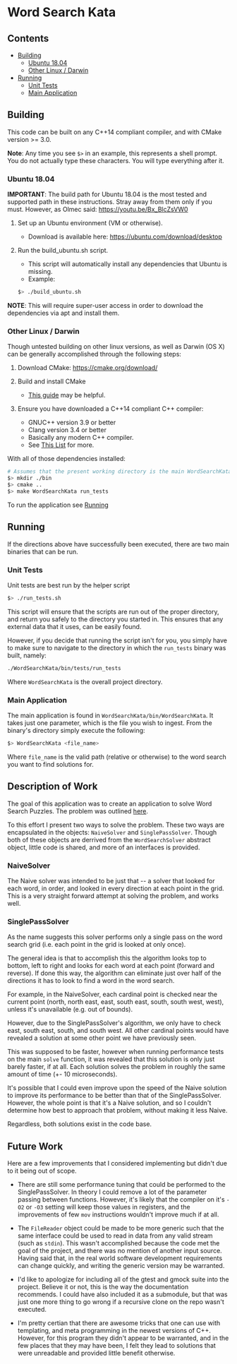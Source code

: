 # Word Search Kata

## Contents
- [Building](#building)
   - [Ubuntu 18.04](#ubuntu-1804)
   - [Other Linux / Darwin](#other-linux--darwin)
- [Running](#running)
   - [Unit Tests](#unit-tests)
   - [Main Application](#main-application)

## Building

This code can be built on any C++14 compliant compiler, and with CMake version >= 3.0. 

**Note**: Any time you see `$>` in an example, this represents a shell prompt. You do not
actually type these characters. You will type everything after it.


### Ubuntu 18.04

**IMPORTANT**: The build path for Ubuntu 18.04 is the most tested and supported path in these 
instructions. Stray away from them only if you must. However, as Olmec said: https://youtu.be/Bx_BlcZsVW0

1. Set up an Ubuntu environment (VM or otherwise).
   - Download is available here: https://ubuntu.com/download/desktop 
1. Run the build_ubuntu.sh script.
   - This script will automatically install any dependencies that Ubuntu is missing.
   - Example:
   
   ```bash
   $> ./build_ubuntu.sh
   ```

**NOTE**: This will require super-user access in order to download the dependencies via apt and 
install them.

### Other Linux / Darwin
Though untested building on other linux versions, as well as Darwin (OS X) can be generally
accomplished through the following steps:

1. Download CMake: https://cmake.org/download/
1. Build and install CMake
   - [This guide](https://cmake.org/install/) may be helpful.
1. Ensure you have downloaded a C++14 compliant C++ compiler:
   
   - GNUC++ version 3.9 or better  
   - Clang version 3.4 or better
   - Basically any modern C++ compiler.  
   - See [This List](https://en.cppreference.com/w/cpp/compiler_support) for more.

With all of those dependencies installed:

```bash
# Assumes that the present working directory is the main WordSearchKata folder
$> mkdir ./bin
$> cmake ..
$> make WordSearchKata run_tests
```

To run the application see [Running](#running)

## <a href="#running"></a>Running
If the directions above have successfully been executed, there are two main binaries that can be 
run.

### Unit Tests
Unit tests are best run by the helper script 
```bash
$> ./run_tests.sh
```

This script will ensure that the scripts are run out of the proper directory, and return you safely to
the directory you started in. This ensures that any external data that it uses, can be easily found.

However, if you decide that running the script isn't for you, you simply have to make sure to navigate
to the directory in which the `run_tests` binary was built, namely:
```bash
./WordSearchKata/bin/tests/run_tests
``` 
Where `WordSearchKata` is the overall project directory. 

### Main Application
The main application is found in `WordSearchKata/bin/WordSearchKata`. It takes just one parameter,
which is the file you wish to ingest. From the binary's directory simply execute the following:

```bash
$> WordSearchKata <file_name>
```
Where `file_name` is the valid path (relative or otherwise) to the word search you want to find solutions 
for.

## Description of Work
The goal of this application was to create an application to solve Word Search Puzzles. The problem
was outlined [here](https://github.com/PillarTechnology/kata-word-search).

To this effort I present two ways to solve the problem. These two ways are encapsulated in the
objects: `NaiveSolver` and `SinglePassSolver`. Though both of these objects are derrived from the
`WordSearchSolver` abstract object, little code is shared, and more of an interfaces is provided.

### NaiveSolver
The Naive solver was intended to be just that -- a solver that looked for each word, in order, 
and looked in every direction at each  point in the grid. This is a very straight forward attempt
at solving the problem, and works well.


### SinglePassSolver
As the name suggests this solver performs only a single pass on the word search grid (i.e. each point
in the grid is looked at only once).

The general idea is that to accomplish this the algorithm looks top to bottom, left to right and looks for each 
word at each point (forward and reverse). If done this way, the algorithm can eliminate just over half
of the directions it has to look to find a word in the word search.

For example, in the NaiveSolver, each cardinal point is checked near the current point (north, 
north east, east, south east, south, south west, west), unless it's unavailable (e.g. out of bounds).

However, due to the SinglePassSolver's algorithm, we only have to check east, south east, south, 
and south west. All other cardinal points would have revealed a solution at some other point we have
previously seen.

This was supposed to be faster, however when running performance tests on the main `solve` function, 
it was revealed that this solution is only just barely faster, if at all. Each solution 
solves the problem in roughly the same amount of time (+- 10 microseconds).

It's possible that I could even improve upon the speed of the Naive solution to improve its performance
to be better than that of the SinglePassSolver. However, the whole point is that it's a Naive solution,
and so I couldn't determine how best to approach that problem, without making it less Naive.

Regardless, both solutions exist in the code base.

## Future Work

Here are a few improvements that I considered implementing but didn't due to it being out of 
scope.

- There are still some performance tuning that could be performed to the SinglePassSolver. In theory
I could remove a lot of the parameter passing between functions. However, it's likely that the compiler
on it's `-O2` or `-O3` setting will keep those values in registers, and the improvements of few `mov`
instructions wouldn't improve much if at all.

- The `FileReader` object could be made to be more generic such that the same interface could
be used to read in data from any valid stream (such as `stdin`). This wasn't accomplished
because the code met the goal of the project, and there was no mention of another input source.
Having said that, in the real world software development requirements can change quickly, and 
writing the generic version may be warranted.

- I'd like to apologize for including all of the gtest and gmock suite into the project. Believe it or not,
this is the way the documentation recommends. I could have also included it as a submodule, but that
was just one more thing to go wrong if a recursive clone on the repo wasn't executed.

- I'm pretty certian that there are awesome tricks that one can use with templating, and meta programming
in the newest versions of C++. However, for this program they didn't appear to be warranted, and in
the few places that they may have been, I felt they lead to solutions that were unreadable and provided
little benefit otherwise.